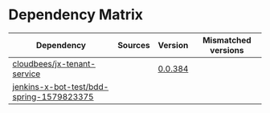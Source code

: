 # Dependency Matrix

Dependency | Sources | Version | Mismatched versions
---------- | ------- | ------- | -------------------
[cloudbees/jx-tenant-service](https://github.com/cloudbees/jx-tenant-service) |  | [0.0.384](https://github.com/cloudbees/jx-tenant-service/releases/tag/v0.0.384) | 
[jenkins-x-bot-test/bdd-spring-1579823375](https://github.com/jenkins-x-bot-test/bdd-spring-1579823375.git) |  | []() | 
